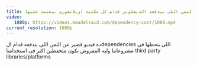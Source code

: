 ```yaml
---
title: الثمن اللى بيدفعه الديفلوبر قدام كل مكتبة اوبلاتفورم بيعتمد عليها
video:
   1080p: https://videos.emadelsaid.com/dependency-cost/1080.mp4
current_resolution: 1080p
---
```

ده فيديو قصير عن الثمن اللى بندفعه قدام الdependencies اللى بنحطها فى مشروعاتنا وليه المفروض نكون متحفظين اكتر فى استخدامنا third party libraries/platforms
